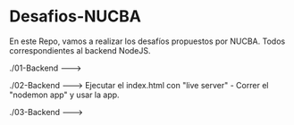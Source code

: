 # Desafios-NUCBA
En este Repo, vamos a realizar los desafíos propuestos por NUCBA.
Todos correspondientes al backend NodeJS.

./01-Backend ---> 

./02-Backend ---> Ejecutar el index.html con "live server" - Correr el "nodemon app" y usar la app.

./03-Backend ---> 